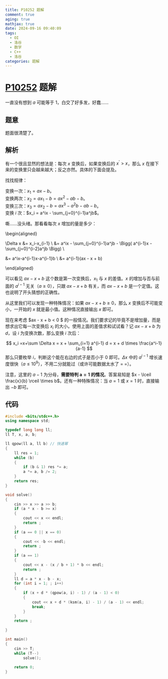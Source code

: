 ```yaml
---
title: P10252 题解
comment: true
aging: true
mathjax: true
date: 2024-09-16 09:40:09
tags:
  - OI
  - 洛谷
  - 数学
  - C++
  - 洛谷
categories: 题解
---
```


# [P10252](https://www.luogu.com.cn/problem/P10252) 题解

一直没有想到 $a$ 可能等于 $1$，白交了好多发，好蠢……

## 题意

题面很清楚了。

## 解析

有一个很且显然的想法是：每次 $x$ 变换后，如果变换后的 $x ^ \prime > x$，那么 $x$ 在接下来的变换里只会越来越大；反之亦然。具体的下面会提及。

找找规律：

变换一次：$x_1 = ax - b$。  
变换两次：$x_2 = ax_1 - b = ax^2-ab-b$。  
变换三次：$x_3 = ax_2 - b = ax^3-a^2b-ab-b$。  
变换 $i$ 次：$x_i = a^ix - \sum_{j=0}^{i-1}a^jb$。

嘶……没头绪。那看看每次 $x$ 增加的量是多少：


\begin{aligned}

\Delta x &= x_i-x_{i-1} \\
&= a^ix - \sum_{j=0}^{i-1}a^jb - \Bigg( a^{i-1}x - \sum_{j=0}^{i-2}a^jb \Bigg) \\

&= a^ix-a^{i-1}x-a^{i-1}b \\
&= a^{i-1}(ax - x + b)

\end{aligned}



可以看见 $ax - x + b$ 这个数是第一次变换后，$x_1$ 与 $x$ 的差值。$x$ 的增加与否与前面的 $a^{i-1}$ 无关（$a \ge 0$），只跟 $ax - x + b$ 有关，而 $ax - x + b$ 是一个定值。这也说明了开头猜想的正确性。

从这里我们可以发现一种特殊情况：如果 $ax - x + b \ge 0$，那么 $x$ 变换后不可能变小，一开始的 $x$ 就是最小值。这种情况直接输出 $x$ 即可。

现在来考虑 $ax - x + b < 0 $ 的一般情况。我们要求记的毕竟不是增加量，而是想求出它每一次变换后 $x_i$ 的大小。使用上面的差值求和试试看？记 $ax - x + b$ 为 $d$，设 $i$ 为变换次数，那么变换 $i$ 次后：

$$ 
x_i =x+\sum \Delta x  = x + \sum_{i=1} a^{i-1} d = x + d \times \frac{a^i-1}{a-1}
$$
那么只要枚举 $i$，判断这个能在右边的式子是否小于 $0$ 即可。$\Delta x$ 中的 $a^{i-1}$ 增长速度很快（$a \le 10^9$），不用二分就能过（或许可能数据太水了 = =）。

注意，这里的 $a - 1$ 为分母，**需要特判 $\pmb{a = 1}$ 的情况**。答案易知是 $x - \lceil \frac{x}{b} \rceil \times b$。还有一种特殊情况：当 $a = 1$ 或 $x = 1$ 时，直接输出 $-b$ 即可。

## 代码

```cpp
#include <bits/stdc++.h>
using namespace std;

typedef long long ll;
ll T, x, a, b;

ll qpow(ll a, ll b) // 快速幂 
{
	ll res = 1;
	while (b)
	{
		if (b & 1) res *= a;
		a *= a, b /= 2;
	}
	return res;
}

void solve()
{
	cin >> x >> a >> b;
	if (a * x - b >= x)
	{
		cout << x << endl;
		return ;
	}
	if (a == 0 || x == 0)
	{
		cout << -b << endl;
		return ;
	}
	if (a == 1)
	{
		cout << x - (x / b + 1) * b << endl;
		return ;
	}
	ll d = a * x - b - x;
	for (int i = 1; ; i++)
	{
		if (x + d * (qpow(a, i) - 1) / (a - 1) < 0)
		{
			cout << x + d * (ksm(a, i) - 1) / (a - 1) << endl;
			break;
		}
	}
	return ;
	
}

int main()
{
	cin >> T;
	while (T--)
		solve();
	
	return 0;
}
```